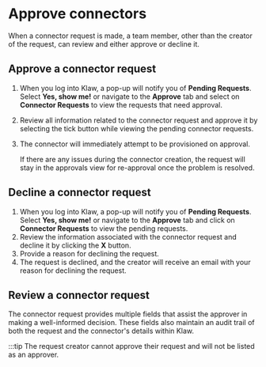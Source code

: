 # Approve connectors

When a connector request is made, a team member, other than the creator
of the request, can review and either approve or decline it.

## Approve a connector request

1.  When you log into Klaw, a pop-up will notify you of **Pending
    Requests**. Select **Yes, show me!** or navigate to the **Approve**
    tab and select on **Connector Requests** to view the requests that
    need approval.
2.  Review all information related to the connector request and approve
    it by selecting the tick button while viewing the pending connector
    requests.
 
3. The connector will immediately attempt to be provisioned on
    approval.

    If there are any issues during the connector creation, the request will stay in the approvals view for re-approval once the problem is resolved.

## Decline a connector request

1.  When you log into Klaw, a pop-up will notify you of **Pending
    Requests**. Select **Yes, show me!** or navigate to the **Approve**
    tab and click on **Connector Requests** to view the pending
    requests.
2.  Review the information associated with the connector request and
    decline it by clicking the **X** button.
3.  Provide a reason for declining the request.
4.  The request is declined, and the creator will receive an email with
    your reason for declining the request.

## Review a connector request

The connector request provides multiple fields that assist the approver in making a well-informed decision. These fields also maintain an audit trail of both the request and the connector's details within Klaw.

:::tip
The request creator cannot approve their request and will not be listed as an approver.

